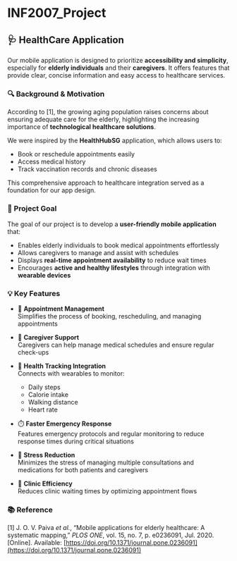 # INF2007_Project

## 🩺 HealthCare Application

Our mobile application is designed to prioritize **accessibility and simplicity**, especially for **elderly individuals** and their **caregivers**. It offers features that provide clear, concise information and easy access to healthcare services.

### 🔍 Background & Motivation

According to [1], the growing aging population raises concerns about ensuring adequate care for the elderly, highlighting the increasing importance of **technological healthcare solutions**.

We were inspired by the **HealthHubSG** application, which allows users to:
- Book or reschedule appointments easily
- Access medical history
- Track vaccination records and chronic diseases

This comprehensive approach to healthcare integration served as a foundation for our app design.

### 🎯 Project Goal

The goal of our project is to develop a **user-friendly mobile application** that:
- Enables elderly individuals to book medical appointments effortlessly
- Allows caregivers to manage and assist with schedules
- Displays **real-time appointment availability** to reduce wait times
- Encourages **active and healthy lifestyles** through integration with **wearable devices**

### 💡 Key Features

- 📅 **Appointment Management**  
  Simplifies the process of booking, rescheduling, and managing appointments

- 🤝 **Caregiver Support**  
  Caregivers can help manage medical schedules and ensure regular check-ups

- 📲 **Health Tracking Integration**  
  Connects with wearables to monitor:
  - Daily steps  
  - Calorie intake  
  - Walking distance  
  - Heart rate  

- ⏱️ **Faster Emergency Response**  
  Features emergency protocols and regular monitoring to reduce response times during critical situations

- 🧘 **Stress Reduction**  
  Minimizes the stress of managing multiple consultations and medications for both patients and caregivers

- 🏥 **Clinic Efficiency**  
  Reduces clinic waiting times by optimizing appointment flows

### 📚 Reference

[1] J. O. V. Paiva *et al.*, “Mobile applications for elderly healthcare: A systematic mapping,” *PLOS ONE*, vol. 15, no. 7, p. e0236091, Jul. 2020. [Online]. Available: [https://doi.org/10.1371/journal.pone.0236091](https://doi.org/10.1371/journal.pone.0236091)
